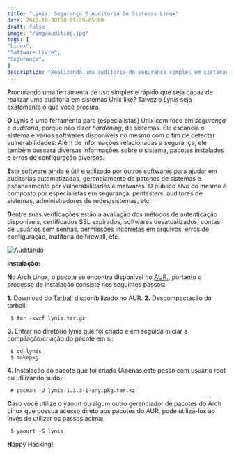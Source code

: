 ```yaml
---
title: "Lynis: Segurança E Auditoria De Sistemas Linux"
date: 2013-10-30T00:01:29-05:00
draft: false
image: "/img/auditing.jpg"
tags: [
"Linux",
"Software Livre",
"Segurança",
]
description: "Realizando uma auditoria de segurança simples em sistemas Unix like com o Lynis."
---
```

**P**rocurando uma ferramenta de uso simples e rápido que seja capaz de realizar uma auditoria em sistemas Unix like? Talvez o *Lynis* seja exatamente o que você procura.

**O** Lynis é uma ferramenta para (especialistas) Unix com foco em *segurança* e *auditoria*, porque não dizer *hardening*, de sistemas. Ele escaneia o sistema e vários softwares disponíveis no mesmo com o fim de detectar vulnerabilidades. Além de informações relacionadas a segurança, ele também buscará diversas informações sobre o sistema, pacotes instalados e erros de configuração diversos.

**E**ste software ainda é útil e utilizado por outros softwares para ajudar em auditorias automatizadas, gerenciamento de patches de sistemas e escaneamento por vulnerabilidades e malwares. O público alvo do mesmo é composto por especialistas em segurança, pentesters, auditores de sistemas, administradores de redes/sistemas, etc.

**D**entre suas verificações estão a avaliação dos métodos de autenticação disponíveis, certificados SSL expirados, softwares desatualizados, contas de usuários sem senhas, permissões incorretas em arquivos, erros de configuração, auditoria de firewall, etc.

![Auditando](/img/lynis-screenshot.png)

**Instalação:**

**N**o Arch Linux, o pacote se encontra disponível no [AUR.](https://aur.archlinux.org/packages/lynis/), portanto o processo de instalação consiste nos seguintes passos:

**1.** Download do [Tarball](https://aur.archlinux.org/packages/ly/lynis/lynis.tar.gz) disponibilizado no AUR.
**2.** Descompactação do tarball:
```
 $ tar -xvzf lynis.tar.gz
```
**3.** Entrar no diretório lynis que foi criado e em seguida iniciar a compilação/criação do pacote em si:
```
 $ cd lynis
 $ makepkg
```
**4.** Instalação do pacote que foi criado (Apenas este passo com usuário root ou utilizando sudo):
```
 # pacman -U lynis-1.3.3-1-any.pkg.tar.xz
```

**C**aso você utilize o yaourt ou algum outro gerenciador de pacotes do Arch Linux que possua acesso direto aos pacotes do AUR, pode utilizá-los ao invés de utilizar os passos acima:

```
 $ yaourt -S lynis
```

**H**appy Hacking!
